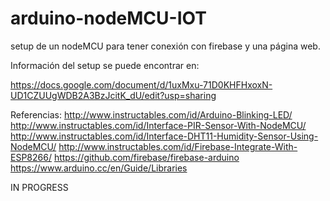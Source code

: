 # arduino-nodeMCU-IOT

setup de un nodeMCU para tener conexión con firebase y una página web.

Información del setup se puede encontrar en:

https://docs.google.com/document/d/1uxMxu-71D0KHFHxoxN-UD1CZUUgWDB2A3BzJcitK_dU/edit?usp=sharing


Referencias:
http://www.instructables.com/id/Arduino-Blinking-LED/
http://www.instructables.com/id/Interface-PIR-Sensor-With-NodeMCU/
http://www.instructables.com/id/Interface-DHT11-Humidity-Sensor-Using-NodeMCU/
http://www.instructables.com/id/Firebase-Integrate-With-ESP8266/
https://github.com/firebase/firebase-arduino
https://www.arduino.cc/en/Guide/Libraries


IN PROGRESS
